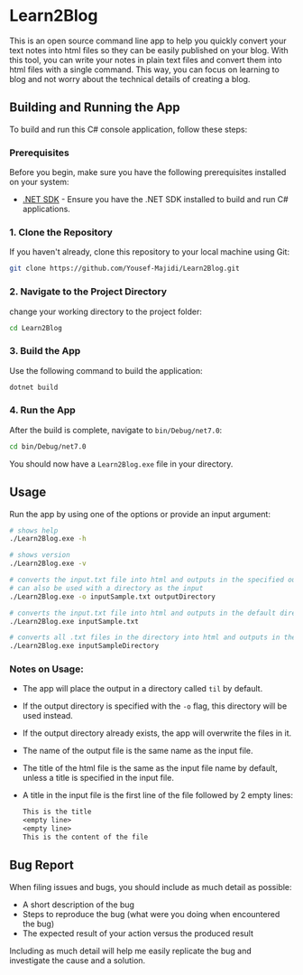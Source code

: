 # Learn2Blog

This is an open source command line app to help you quickly convert your text notes into html files so they can be easily published on your blog.
With this tool, you can write your notes in plain text files and convert them into html files with a single command. This way, you can focus on learning to blog and not worry about the technical details of creating a blog.

## Building and Running the App

To build and run this C# console application, follow these steps:

### Prerequisites

Before you begin, make sure you have the following prerequisites installed on your system:

-   [.NET SDK](https://dotnet.microsoft.com/en-us/download) - Ensure you have the .NET SDK installed to build and run C# applications.

### 1. Clone the Repository

If you haven't already, clone this repository to your local machine using Git:

```bash
git clone https://github.com/Yousef-Majidi/Learn2Blog.git
```

### 2. Navigate to the Project Directory

change your working directory to the project folder:

```bash
cd Learn2Blog
```

### 3. Build the App

Use the following command to build the application:

```bash
dotnet build
```

### 4. Run the App

After the build is complete, navigate to `bin/Debug/net7.0`:

```bash
cd bin/Debug/net7.0
```

You should now have a `Learn2Blog.exe` file in your directory.

## Usage

Run the app by using one of the options or provide an input argument:

```bash
# shows help
./Learn2Blog.exe -h
```

```bash
# shows version
./Learn2Blog.exe -v
```

```bash
# converts the input.txt file into html and outputs in the specified output directory
# can also be used with a directory as the input
./Learn2Blog.exe -o inputSample.txt outputDirectory
```

```bash
# converts the input.txt file into html and outputs in the default directory
./Learn2Blog.exe inputSample.txt
```

```bash
# converts all .txt files in the directory into html and outputs in the default directory, unless specified with the -o flag
./Learn2Blog.exe inputSampleDirectory
```

### Notes on Usage:

-   The app will place the output in a directory called `til` by default.
-   If the output directory is specified with the `-o` flag, this directory will be used instead.
-   If the output directory already exists, the app will overwrite the files in it.
-   The name of the output file is the same name as the input file.
-   The title of the html file is the same as the input file name by default, unless a title is specified in the input file.
-   A title in the input file is the first line of the file followed by 2 empty lines:

    ```txt
    This is the title
    <empty line>
    <empty line>
    This is the content of the file
    ```

## Bug Report

When filing issues and bugs, you should include as much detail as possible:

- A short description of the bug
- Steps to reproduce the bug (what were you doing when encountered the bug)
- The expected result of your action versus the produced result

Including as much detail will help me easily replicate the bug and investigate the cause and a solution. 
